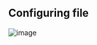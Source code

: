 ## Configuring file
![image](https://github.com/user-attachments/assets/de914c30-fad2-4060-ad5c-ac3941b09ef1)
